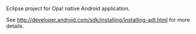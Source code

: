 Eclipse project for Opa! native Android application. 

See http://developer.android.com/sdk/installing/installing-adt.html for more details.

 
 